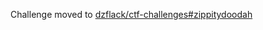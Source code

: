 Challenge moved to [dzflack/ctf-challenges#zippitydoodah](https://github.com/dzflack/ctf-challenges#zippitydoodah)